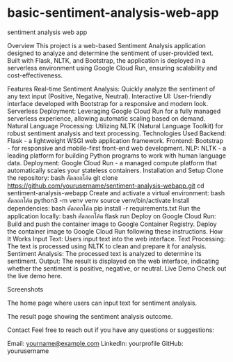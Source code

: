 # basic-sentiment-analysis-web-app
sentiment analysis web app

Overview
This project is a web-based Sentiment Analysis application designed to analyze and determine the sentiment of user-provided text. Built with Flask, NLTK, and Bootstrap, the application is deployed in a serverless environment using Google Cloud Run, ensuring scalability and cost-effectiveness.

Features
Real-time Sentiment Analysis: Quickly analyze the sentiment of any text input (Positive, Negative, Neutral).
Interactive UI: User-friendly interface developed with Bootstrap for a responsive and modern look.
Serverless Deployment: Leveraging Google Cloud Run for a fully managed serverless experience, allowing automatic scaling based on demand.
Natural Language Processing: Utilizing NLTK (Natural Language Toolkit) for robust sentiment analysis and text processing.
Technologies Used
Backend: Flask - a lightweight WSGI web application framework.
Frontend: Bootstrap - for responsive and mobile-first front-end web development.
NLP: NLTK - a leading platform for building Python programs to work with human language data.
Deployment: Google Cloud Run - a managed compute platform that automatically scales your stateless containers.
Installation and Setup
Clone the repository:
bash
คัดลอกโค้ด
git clone https://github.com/yourusername/sentiment-analysis-webapp.git
cd sentiment-analysis-webapp
Create and activate a virtual environment:
bash
คัดลอกโค้ด
python3 -m venv venv
source venv/bin/activate
Install dependencies:
bash
คัดลอกโค้ด
pip install -r requirements.txt
Run the application locally:
bash
คัดลอกโค้ด
flask run
Deploy on Google Cloud Run:
Build and push the container image to Google Container Registry.
Deploy the container image to Google Cloud Run following these instructions.
How It Works
Input Text: Users input text into the web interface.
Text Processing: The text is processed using NLTK to clean and prepare it for analysis.
Sentiment Analysis: The processed text is analyzed to determine its sentiment.
Output: The result is displayed on the web interface, indicating whether the sentiment is positive, negative, or neutral.
Live Demo
Check out the live demo here.

Screenshots

The home page where users can input text for sentiment analysis.


The result page showing the sentiment analysis outcome.

Contact
Feel free to reach out if you have any questions or suggestions:

Email: yourname@example.com
LinkedIn: yourprofile
GitHub: yourusername


